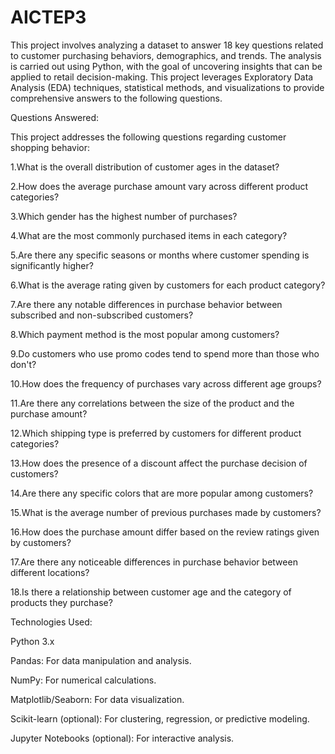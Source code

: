 # AICTEP3
This project involves analyzing a dataset to answer 18 key questions related to customer purchasing behaviors, demographics, and trends. The analysis is carried out using Python, with the goal of uncovering insights that can be applied to retail decision-making. This project leverages Exploratory Data Analysis (EDA) techniques, statistical methods, and visualizations to provide comprehensive answers to the following questions.

Questions Answered:

This project addresses the following questions regarding customer shopping behavior:

1.What is the overall distribution of customer ages in the dataset?

2.How does the average purchase amount vary across different product categories?

3.Which gender has the highest number of purchases?

4.What are the most commonly purchased items in each category?

5.Are there any specific seasons or months where customer spending is significantly higher?

6.What is the average rating given by customers for each product category?

7.Are there any notable differences in purchase behavior between subscribed and non-subscribed customers?

8.Which payment method is the most popular among customers?

9.Do customers who use promo codes tend to spend more than those who don't?

10.How does the frequency of purchases vary across different age groups?

11.Are there any correlations between the size of the product and the purchase amount?

12.Which shipping type is preferred by customers for different product categories?

13.How does the presence of a discount affect the purchase decision of customers?

14.Are there any specific colors that are more popular among customers?

15.What is the average number of previous purchases made by customers?

16.How does the purchase amount differ based on the review ratings given by customers?

17.Are there any noticeable differences in purchase behavior between different locations?

18.Is there a relationship between customer age and the category of products they purchase?

Technologies Used:

Python 3.x

Pandas: For data manipulation and analysis.

NumPy: For numerical calculations.

Matplotlib/Seaborn: For data visualization.

Scikit-learn (optional): For clustering, regression, or predictive modeling.

Jupyter Notebooks (optional): For interactive analysis.
